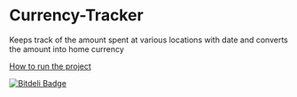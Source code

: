 Currency-Tracker
================

Keeps track of the amount spent at various locations with date and converts the amount into home currency

[How to run the project](https://github.com/youngster/Currency-Tracker/wiki/How-to-run-this-project-%3F)



[![Bitdeli Badge](https://d2weczhvl823v0.cloudfront.net/youngster/currency-tracker/trend.png)](https://bitdeli.com/free "Bitdeli Badge")

